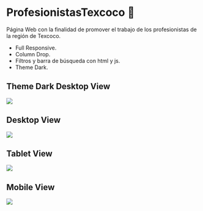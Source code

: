 # ProfesionistasTexcoco 🖤

Página Web con la finalidad de promover el trabajo de los profesionistas de la región de Texcoco.


- Full Responsive.
- Column Drop.
- Filtros y barra de búsqueda con html y js.
- Theme Dark.


<h2>
Theme Dark Desktop View
</h2>

![](https://profesionistasdetexcoco.carlosarturomt.com/assets/desktopView_theme.jpg)

<h2>
Desktop View
</h2>

![](https://profesionistasdetexcoco.carlosarturomt.com/assets/desktopView.jpg)

<h2>
Tablet View
</h2>

![](https://profesionistasdetexcoco.carlosarturomt.com/assets/tabletView.jpg)

<h2>
Mobile View
</h2>

![](https://profesionistasdetexcoco.carlosarturomt.com/assets/mobileView.jpg)
